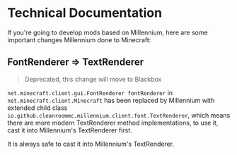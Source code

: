 # Technical Documentation
If you're going to develop mods based on Millennium, here are
some important changes Millennium done to Minecraft:
## FontRenderer => TextRenderer

> Deprecated, this change will move to Blackbox

`net.minecraft.client.gui.FontRenderer fontRenderer` in `net.minecraft.client.Minecraft`
has been replaced by Millennium with extended child class `io.github.cleanroommc.millennium.client.font.TextRenderer`,
which means there are more modern TextRenderer method implementations,
to use it, cast it into Millennium's TextRenderer first.

It is always safe to cast it into Millennium's TextRenderer.